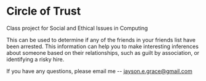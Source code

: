 Circle of Trust
===============

Class project for Social and Ethical Issues in Computing

This can be used to determine if any of the friends in your friends list have been arrested. This information can help you to make interesting inferences about someone based on their relationships, such as guilt by association, or identifying a risky hire.

If you have any questions, please email me -- jayson.e.grace@gmail.com